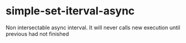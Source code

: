 # simple-set-iterval-async
Non intersectable async interval. It will never calls new execution until previous had not finished
